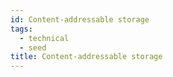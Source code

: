 ```yaml
---
id: Content-addressable storage
tags:
  - technical
  - seed
title: Content-addressable storage
---
```

